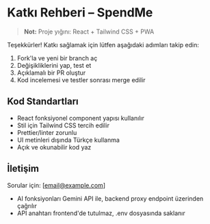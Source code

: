 # Katkı Rehberi – SpendMe

> **Not:** Proje yığını: React + Tailwind CSS + PWA

Teşekkürler! Katkı sağlamak için lütfen aşağıdaki adımları takip edin:

1. Fork'la ve yeni bir branch aç
2. Değişikliklerini yap, test et
3. Açıklamalı bir PR oluştur
4. Kod incelemesi ve testler sonrası merge edilir

## Kod Standartları
- React fonksiyonel component yapısı kullanılır
- Stil için Tailwind CSS tercih edilir
- Prettier/linter zorunlu
- UI metinleri dışında Türkçe kullanma
- Açık ve okunabilir kod yaz

## İletişim
Sorular için: [email@example.com]

- AI fonksiyonları Gemini API ile, backend proxy endpoint üzerinden çağrılır
- API anahtarı frontend'de tutulmaz, .env dosyasında saklanır 
